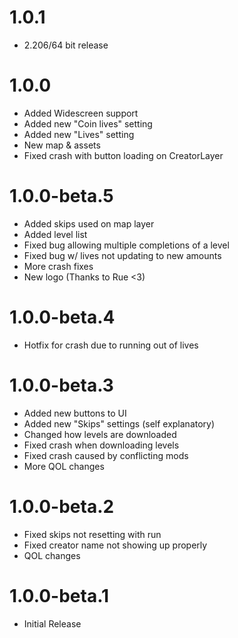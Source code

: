 # 1.0.1

- 2.206/64 bit release

# 1.0.0

- Added Widescreen support
- Added new "Coin lives" setting
- Added new "Lives" setting
- New map & assets
- Fixed crash with button loading on CreatorLayer

# 1.0.0-beta.5

- Added skips used on map layer
- Added level list
- Fixed bug allowing multiple completions of a level
- Fixed bug w/ lives not updating to new amounts
- More crash fixes
- New logo (Thanks to Rue <3)

# 1.0.0-beta.4

- Hotfix for crash due to running out of lives

# 1.0.0-beta.3

- Added new buttons to UI
- Added new "Skips" settings (self explanatory)
- Changed how levels are downloaded
- Fixed crash when downloading levels
- Fixed crash caused by conflicting mods
- More QOL changes

# 1.0.0-beta.2

- Fixed skips not resetting with run
- Fixed creator name not showing up properly
- QOL changes

# 1.0.0-beta.1

- Initial Release
